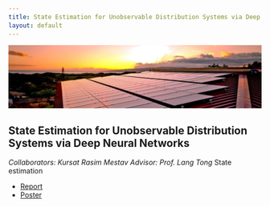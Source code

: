 ```yaml
---
title: State Estimation for Unobservable Distribution Systems via Deep Neural Networks
layout: default
---
```


![](public/img/solar-panels.jpg)

## State Estimation for Unobservable Distribution Systems via Deep Neural Networks 

*Collaborators: Kursat Rasim Mestav*
*Advisor: Prof. Lang Tong*
State estimation

* [Report](JLuengo_MEngReport.pdf)
* [Poster](JLuengo_MEngPoster.pdf)